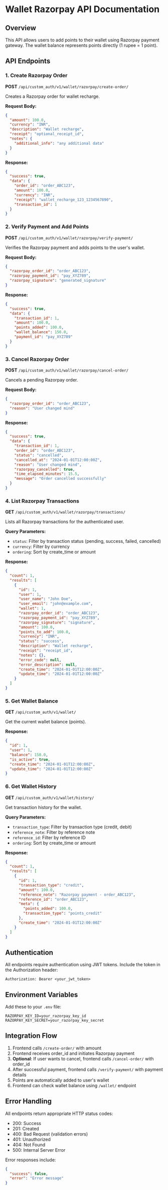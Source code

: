 # Wallet Razorpay API Documentation

## Overview

This API allows users to add points to their wallet using Razorpay payment gateway. The wallet balance represents points directly (1 rupee = 1 point).

## API Endpoints

### 1. Create Razorpay Order

**POST** `/api/custom_auth/v1/wallet/razorpay/create-order/`

Creates a Razorpay order for wallet recharge.

**Request Body:**

```json
{
  "amount": 100.0,
  "currency": "INR",
  "description": "Wallet recharge",
  "receipt": "optional_receipt_id",
  "notes": {
    "additional_info": "any additional data"
  }
}
```

**Response:**

```json
{
  "success": true,
  "data": {
    "order_id": "order_ABC123",
    "amount": 100.0,
    "currency": "INR",
    "receipt": "wallet_recharge_123_1234567890",
    "transaction_id": 1
  }
}
```

### 2. Verify Payment and Add Points

**POST** `/api/custom_auth/v1/wallet/razorpay/verify-payment/`

Verifies the Razorpay payment and adds points to the user's wallet.

**Request Body:**

```json
{
  "razorpay_order_id": "order_ABC123",
  "razorpay_payment_id": "pay_XYZ789",
  "razorpay_signature": "generated_signature"
}
```

**Response:**

```json
{
  "success": true,
  "data": {
    "transaction_id": 1,
    "amount": 100.0,
    "points_added": 100.0,
    "wallet_balance": 150.0,
    "payment_id": "pay_XYZ789"
  }
}
```

### 3. Cancel Razorpay Order

**POST** `/api/custom_auth/v1/wallet/razorpay/cancel-order/`

Cancels a pending Razorpay order.

**Request Body:**

```json
{
  "razorpay_order_id": "order_ABC123",
  "reason": "User changed mind"
}
```

**Response:**

```json
{
  "success": true,
  "data": {
    "transaction_id": 1,
    "order_id": "order_ABC123",
    "status": "cancelled",
    "cancelled_at": "2024-01-01T12:00:00Z",
    "reason": "User changed mind",
    "razorpay_cancelled": true,
    "time_elapsed_minutes": 15.5,
    "message": "Order cancelled successfully"
  }
}
```

### 4. List Razorpay Transactions

**GET** `/api/custom_auth/v1/wallet/razorpay/transactions/`

Lists all Razorpay transactions for the authenticated user.

**Query Parameters:**

- `status`: Filter by transaction status (pending, success, failed, cancelled)
- `currency`: Filter by currency
- `ordering`: Sort by create_time or amount

**Response:**

```json
{
  "count": 1,
  "results": [
    {
      "id": 1,
      "user": 1,
      "user_name": "John Doe",
      "user_email": "john@example.com",
      "wallet": 1,
      "razorpay_order_id": "order_ABC123",
      "razorpay_payment_id": "pay_XYZ789",
      "razorpay_signature": "signature",
      "amount": 100.0,
      "points_to_add": 100.0,
      "currency": "INR",
      "status": "success",
      "description": "Wallet recharge",
      "receipt": "receipt_id",
      "notes": {},
      "error_code": null,
      "error_description": null,
      "create_time": "2024-01-01T12:00:00Z",
      "update_time": "2024-01-01T12:00:00Z"
    }
  ]
}
```

### 5. Get Wallet Balance

**GET** `/api/custom_auth/v1/wallet/`

Get the current wallet balance (points).

**Response:**

```json
{
  "id": 1,
  "user": 1,
  "balance": 150.0,
  "is_active": true,
  "create_time": "2024-01-01T12:00:00Z",
  "update_time": "2024-01-01T12:00:00Z"
}
```

### 6. Get Wallet History

**GET** `/api/custom_auth/v1/wallet/history/`

Get transaction history for the wallet.

**Query Parameters:**

- `transaction_type`: Filter by transaction type (credit, debit)
- `reference_note`: Filter by reference note
- `reference_id`: Filter by reference ID
- `ordering`: Sort by create_time or amount

**Response:**

```json
{
  "count": 1,
  "results": [
    {
      "id": 1,
      "transaction_type": "credit",
      "amount": 100.0,
      "reference_note": "Razorpay payment - order_ABC123",
      "reference_id": "order_ABC123",
      "meta": {
        "points_added": 100.0,
        "transaction_type": "points_credit"
      },
      "create_time": "2024-01-01T12:00:00Z"
    }
  ]
}
```

## Authentication

All endpoints require authentication using JWT tokens. Include the token in the Authorization header:

```
Authorization: Bearer <your_jwt_token>
```

## Environment Variables

Add these to your `.env` file:

```
RAZORPAY_KEY_ID=your_razorpay_key_id
RAZORPAY_KEY_SECRET=your_razorpay_key_secret
```

## Integration Flow

1. Frontend calls `/create-order/` with amount
2. Frontend receives order_id and initiates Razorpay payment
3. **Optional**: If user wants to cancel, frontend calls `/cancel-order/` with order_id
4. After successful payment, frontend calls `/verify-payment/` with payment details
5. Points are automatically added to user's wallet
6. Frontend can check wallet balance using `/wallet/` endpoint

## Error Handling

All endpoints return appropriate HTTP status codes:

- 200: Success
- 201: Created
- 400: Bad Request (validation errors)
- 401: Unauthorized
- 404: Not Found
- 500: Internal Server Error

Error responses include:

```json
{
  "success": false,
  "error": "Error message"
}
```
